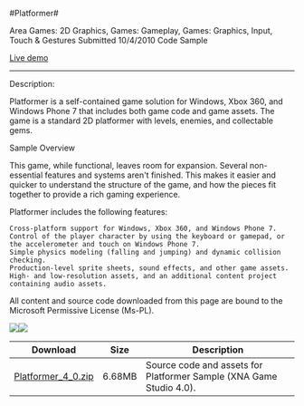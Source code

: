 #Platformer#

Area
Games: 2D Graphics, Games: Gameplay, Games: Graphics, Input, Touch & Gestures
Submitted
10/4/2010
Code Sample

[Live demo](https://kniengine.github.io/XNAGameStudio/wasm/Platformer.html)

---

Description:

Platformer is a self-contained game solution for Windows, Xbox 360, and Windows Phone 7 that includes both game code and game assets. The game is a standard 2D platformer with levels, enemies, and collectable gems.

Sample Overview

This game, while functional, leaves room for expansion. Several non-essential features and systems aren't finished. This makes it easier and quicker to understand the structure of the game, and how the pieces fit together to provide a rich gaming experience.

Platformer includes the following features:

    Cross-platform support for Windows, Xbox 360, and Windows Phone 7.
    Control of the player character by using the keyboard or gamepad, or the accelerometer and touch on Windows Phone 7.
    Simple physics modeling (falling and jumping) and dynamic collision checking.
    Production-level sprite sheets, sound effects, and other game assets.
    High- and low-resolution assets, and an additional content project containing audio assets.


All content and source code downloaded from this page are bound to the Microsoft Permissive License (Ms-PL).

![](https://github.com/kniEngine/XNAGameStudio/blob/main/Images/platformer1.png)![](https://github.com/kniEngine/XNAGameStudio/blob/main/Images/platformer1.png)


Download | Size | Description
---|---|---|
[Platformer_4_0.zip](https://github.com/kniEngine/XNAGameStudio/blob/main/Samples/Platformer_4_0.zip?raw=true) | 6.68MB | Source code and assets for Platformer Sample (XNA Game Studio 4.0). 